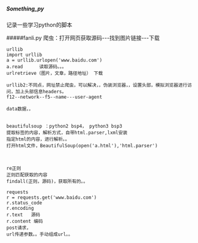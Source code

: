 ##### Something_py
记录一些学习python的脚本

#####fanli.py
爬虫：打开网页获取源码---找到图片链接---下载

	urllib
	import urllib
	a = urllib.urlopen('www.baidu.com')
	a.read      读取源码。。。
	urlretrieve（图片，文章，路径地址） 下载

	urllib2:不同点，网址禁止爬虫，可以解决，，伪装浏览器，，设置头部，模拟浏览器进行访问，加上头部信息headers。
	f12--network--f5--name---user-agent
	 
	data数据，，
	

	beautifulsoup ：python2 bsp4， python3 bsp3
	提取标签的内容，解析方式，自带html.parser,lxml安装
	指定html的内容，进行解析。。
	打开html文件，BeautifulSoup(open('a.html'),'html.parser')
	


	re正则
	正则匹配获取的内容
	findall(正则，源码)，获取所有的。。

	requests
	r = requests.get('www.baidu.com')
	r.status_code
	r.encoding
	r.text   源码
	r.content 编码
	post请求，
	url传递参数。。手动组成url。。
